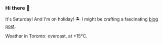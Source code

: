 ### Hi there :wave:

It's Saturday! And I'm on holiday! :desert_island: I might be crafting a fascinating [blog post](https://benjaminwuethrich.dev).

Weather in Toronto: overcast, at +15°C.
